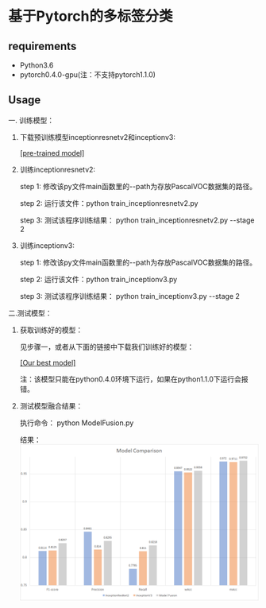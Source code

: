 # 基于Pytorch的多标签分类


## requirements
* Python3.6
* pytorch0.4.0-gpu(注：不支持pytorch1.1.0)

## Usage

一. 训练模型：
1. 下载预训练模型inceptionresnetv2和inceptionv3:

    [[pre-trained model]](https://cloud.tsinghua.edu.cn/smart-link/b64c94ee-3515-40a1-9612-af66e7a62cab/)

2. 训练inceptionresnetv2:

    step 1: 修改该py文件main函数里的--path为存放PascalVOC数据集的路径。

    step 2: 运行该文件：python train_inceptionresnetv2.py

    step 3: 测试该程序训练结果： python train_inceptionresnetv2.py --stage 2


3. 训练inceptionv3:

    step 1: 修改该py文件main函数里的--path为存放PascalVOC数据集的路径。

    step 2: 运行该文件：python train_inceptionv3.py

    step 3: 测试该程序训练结果： python train_inceptionv3.py --stage 2


二.测试模型：
1. 获取训练好的模型：

    见步骤一，或者从下面的链接中下载我们训练好的模型：

    [[Our best model]](https://cloud.tsinghua.edu.cn/smart-link/b64c94ee-3515-40a1-9612-af66e7a62cab/)

    注：该模型只能在python0.4.0环境下运行，如果在python1.1.0下运行会报错。

2. 测试模型融合结果：

    执行命令： python ModelFusion.py
    

    结果：
    ![Figure](results.png)
